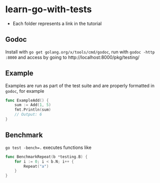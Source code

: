 # learn-go-with-tests

* Each folder represents a link in the tutorial

 ## Godoc

Install with `go get golang.org/x/tools/cmd/godoc`, run with `godoc -http :8000` and access by going to http://localhost:8000/pkg/testing/

## Example

Examples are run as part of the test suite and are properly formatted in `godoc`, for example

```go
func ExampleAdd() {
	sum := Add(1, 5)
	fmt.Println(sum)
	// Output: 6
}
```

## Benchmark

`go test -bench=.` executes functions like

```go
func BenchmarkRepeat(b *testing.B) {
	for i := 0; i < b.N; i++ {
		Repeat("a")
	}
}
```
